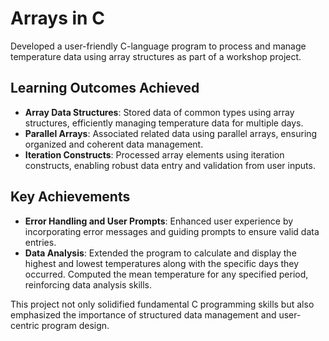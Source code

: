 # Arrays in C 

Developed a user-friendly C-language program to process and manage temperature data using array structures as part of a workshop project.
## Learning Outcomes Achieved
- **Array Data Structures**: Stored data of common types using array structures, efficiently managing temperature data for multiple days.
- **Parallel Arrays**: Associated related data using parallel arrays, ensuring organized and coherent data management.
- **Iteration Constructs**: Processed array elements using iteration constructs, enabling robust data entry and validation from user inputs.

## Key Achievements
- **Error Handling and User Prompts**: Enhanced user experience by incorporating error messages and guiding prompts to ensure valid data entries.
- **Data Analysis**: Extended the program to calculate and display the highest and lowest temperatures along with the specific days they occurred. Computed the mean temperature for any specified period, reinforcing data analysis skills.

This project not only solidified fundamental C programming skills but also emphasized the importance of structured data management and user-centric program design.
